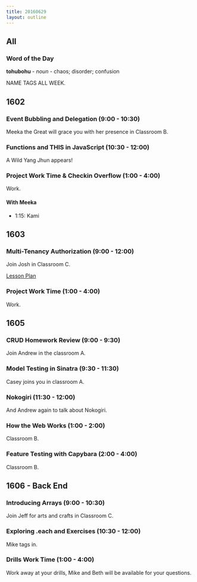 ```yaml
---
title: 20160629
layout: outline
---
```


## All

### Word of the Day

**tohubohu** - _noun_ - chaos; disorder; confusion

NAME TAGS ALL WEEK.

## 1602

### Event Bubbling and Delegation (9:00 - 10:30)

Meeka the Great will grace you with her presence in Classroom B.

### Functions and THIS in JavaScript (10:30 - 12:00)

A Wild Yang Jhun appears!

### Project Work Time & Checkin Overflow (1:00 - 4:00)

Work.

#### With Meeka

- 1:15: Kami

## 1603

### Multi-Tenancy Authorization (9:00 - 12:00)

Join Josh in Classroom C.

[Lesson Plan](https://github.com/turingschool/lesson_plans/blob/master/ruby_03-professional_rails_applications/multitenancy_authorization.md)

### Project Work Time (1:00 - 4:00)

Work.


## 1605

### CRUD Homework Review (9:00 - 9:30)

Join Andrew in the classroom A.

### Model Testing in Sinatra (9:30 - 11:30)

Casey joins you in classroom A.

### Nokogiri (11:30 - 12:00)

And Andrew again to talk about Nokogiri.

### How the Web Works (1:00 - 2:00)

Classroom B.

### Feature Testing with Capybara (2:00 - 4:00)

Classroom B.


## 1606 - Back End

### Introducing Arrays (9:00 - 10:30)

Join Jeff for arts and crafts in Classroom C.

### Exploring .each and Exercises (10:30 - 12:00)

Mike tags in.

### Drills Work Time (1:00 - 4:00)

Work away at your drills, Mike and Beth will be available for your questions.

